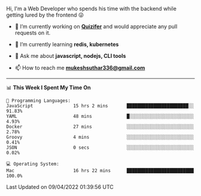 Hi, I'm a Web Developer who spends his time with the backend while getting lured by the frontend 😜

- 🔭 I’m currently working on **[Quizifer](https://github.com/SutharMukesh/Quizifer/)** and would appreciate any pull requests on it.

- 🌱 I’m currently learning **redis, kubernetes**

- 💬 Ask me about **javascript, nodejs, CLI tools**

- 📫 How to reach me **mukeshsuthar336@gmail.com**

---
<!--START_SECTION:waka-->
📊 **This Week I Spent My Time On** 

```text
💬 Programming Languages: 
JavaScript               15 hrs 2 mins       ███████████████████████░░   91.83% 
YAML                     48 mins             █░░░░░░░░░░░░░░░░░░░░░░░░   4.93% 
Docker                   27 mins             ░░░░░░░░░░░░░░░░░░░░░░░░░   2.78% 
Groovy                   4 mins              ░░░░░░░░░░░░░░░░░░░░░░░░░   0.41% 
JSON                     0 secs              ░░░░░░░░░░░░░░░░░░░░░░░░░   0.02%

💻 Operating System: 
Mac                      16 hrs 22 mins      █████████████████████████   100.0%

```


 Last Updated on 09/04/2022 01:39:56 UTC
<!--END_SECTION:waka-->
